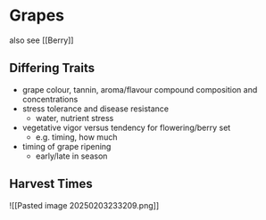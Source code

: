 # Grapes
also see [[Berry]]
## Differing Traits
- grape colour, tannin, aroma/flavour compound composition and concentrations
- stress tolerance and disease resistance
	- water, nutrient stress
- vegetative vigor versus tendency for flowering/berry set
	- e.g. timing, how much
- timing of grape ripening
	- early/late in season
## Harvest Times
![[Pasted image 20250203233209.png]]
